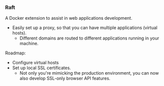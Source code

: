 ### Raft

A Docker extension to assist in web applications development.
- Easily set up a proxy, so that you can have multiple applications (virtual hosts).
  - Different domains are routed to different applications running in your machine.

Roadmap:
- Configure virtual hosts
- Set up local SSL certificates.
  - Not only you're mimicking the production environment, you can now also develop SSL-only browser API features.
